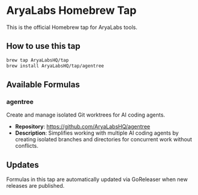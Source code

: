 # AryaLabs Homebrew Tap

This is the official Homebrew tap for AryaLabs tools.

## How to use this tap

```bash
brew tap AryaLabsHQ/tap
brew install AryaLabsHQ/tap/agentree
```

## Available Formulas

### agentree
Create and manage isolated Git worktrees for AI coding agents.

- **Repository**: https://github.com/AryaLabsHQ/agentree
- **Description**: Simplifies working with multiple AI coding agents by creating isolated branches and directories for concurrent work without conflicts.

## Updates
Formulas in this tap are automatically updated via GoReleaser when new releases are published.
